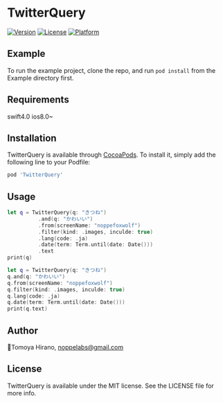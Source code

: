 # TwitterQuery

[![Version](https://img.shields.io/cocoapods/v/TwitterQuery.svg?style=flat)](http://cocoapods.org/pods/TwitterQuery)
[![License](https://img.shields.io/cocoapods/l/TwitterQuery.svg?style=flat)](http://cocoapods.org/pods/TwitterQuery)
[![Platform](https://img.shields.io/cocoapods/p/TwitterQuery.svg?style=flat)](http://cocoapods.org/pods/TwitterQuery)

## Example

To run the example project, clone the repo, and run `pod install` from the Example directory first.

## Requirements

swift4.0
ios8.0~

## Installation

TwitterQuery is available through [CocoaPods](http://cocoapods.org). To install
it, simply add the following line to your Podfile:

```ruby
pod 'TwitterQuery'
```

## Usage

```swift
let q = TwitterQuery(q: "きつね")
          .and(q: "かわいい")
          .from(screenName: "noppefoxwolf")
          .filter(kind: .images, inculde: true)
          .lang(code: .ja)
          .date(term: Term.until(date: Date()))
          .text
print(q)
```

```swift
let q = TwitterQuery(q: "きつね")
q.and(q: "かわいい")
q.from(screenName: "noppefoxwolf")
q.filter(kind: .images, inculde: true)
q.lang(code: .ja)
q.date(term: Term.until(date: Date()))
print(q.text)
```

## Author

🦊Tomoya Hirano, noppelabs@gmail.com

## License

TwitterQuery is available under the MIT license. See the LICENSE file for more info.
